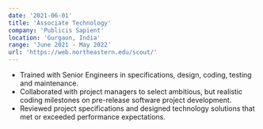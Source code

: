 ```yaml
---
date: '2021-06-01'
title: 'Associate Technology'
company: 'Publicis Sapient'
location: 'Gurgaon, India'
range: 'June 2021 - May 2022'
url: 'https://web.northeastern.edu/scout/'
---
```


- Trained with Senior Engineers in specifications, design, coding, testing and maintenance.
- Collaborated with project managers to select ambitious, but realistic coding milestones on pre-release software project development.
- Reviewed project specifications and designed technology solutions that met or exceeded performance expectations.
